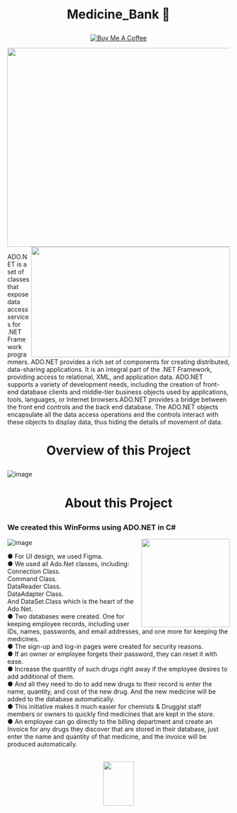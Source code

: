       
 # <p align="center">Medicine_Bank 🏥 </p>


<div align="center" > 
 
<a href="#" >[![Buy Me A Coffee](https://img.shields.io/open-vsx/stars/redhat/java?color=D8B024&label=buy%20me%20a%20coffee&style=plastic)](https://www.buymeacoffee.com/DebtanuKhanra)‎</a>
 
</div>

<img width="1000" height="450" src ="https://user-images.githubusercontent.com/102660203/190621601-122315bf-416a-4b69-8362-9928980ec10f.png" >

<img align="right" height="250" width="450" src="https://user-images.githubusercontent.com/102660203/190659527-84991667-0033-4987-9a6b-1a95799d72da.png">


ADO.NET is a set of classes that expose data access services for .NET Framework programmers. ADO.NET provides a rich set of components for creating distributed, data-sharing applications. It is an integral part of the .NET Framework, providing access to relational, XML, and application data. ADO.NET supports a variety of development needs, including the creation of front-end database clients and middle-tier business objects used by applications, tools, languages, or Internet browsers.ADO.NET provides a bridge between the front end controls and the back end database. The ADO.NET objects encapsulate all the data access operations and the controls interact with these objects to display data, thus hiding the details of movement of data.

# <p align="center"> Overview of this Project </p>



![image](https://user-images.githubusercontent.com/102660203/190656862-e12b6327-80f9-4cc7-866d-d29094fccfc3.png)
<br>

# <p align="center">  About this Project </p>

### We created this WinForms using ADO.NET in C# 

<img align="right" height="200" width="200" src="https://user-images.githubusercontent.com/102660203/190623202-46cd0005-ebb7-4cd7-a138-662454e42bb8.png">


![image](https://user-images.githubusercontent.com/102660203/190622524-2af3fc19-95b7-494e-ac38-62062674a225.png)

● For UI design, we used Figma. <br>
● We used all Ado.Net classes, including:
Connection Class.<br>
Command Class.<br>
DataReader Class.<br>
DataAdapter Class.<br>
And DataSet.Class which is the heart of the Ado.Net. <br>
● Two databases were created. One for keeping employee records, including user IDs, names, passwords, and email addresses, and one more for keeping the medicines.<br>
● The sign-up and log-in pages were created for security reasons.<br>
● If an owner or employee forgets their password, they can reset it with ease.<br>
● Increase the quantity of such drugs right away if the employee desires to add additional of them.<br>
● And all they need to do to add new drugs to their record is enter the name, quantity, and cost of the new drug. And the new medicine will be added to the database automatically.<br>
● This initiative makes it much easier for chemists & Druggist staff members or owners to quickly find medicines that are kept in the store.<br>
● An employee can go directly to the billing department and create an Invoice for any drugs they discover that are stored in their database, just enter the name and quantity of that medicine, and the invoice will be produced automatically.<br>
<br>

<div align="center">
      
<img  height="100" width="70" src="https://user-images.githubusercontent.com/102660203/190661430-e88889b2-a3e0-4b13-951d-137f8e0bc8e3.png">
      
</div>







